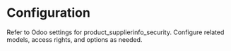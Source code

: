 # Configuration

Refer to Odoo settings for product_supplierinfo_security. Configure related models, access rights, and options as needed.
